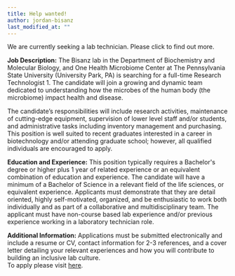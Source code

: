 ```yaml
---
title: Help wanted!
author: jordan-bisanz
last_modified_at: ""
---
```


We are currently seeking a lab technician. Please click to find out more.

**Job Description:**
The Bisanz lab in the Department of Biochemistry and Molecular Biology, and One Health Microbiome Center at The Pennsylvania State University (University Park, PA) is searching for a full-time Research Technologist 1. The candidate will join a growing and dynamic team dedicated to understanding how the microbes of the human body (the microbiome) impact health and disease.

The candidate’s responsibilities will include research activities, maintenance of cutting-edge equipment, supervision of lower level staff and/or students, and administrative tasks including inventory management and purchasing. This position is well suited to recent graduates interested in a career in biotechnology and/or attending graduate school; however, all qualified individuals are encouraged to apply.

**Education and Experience:**
This position typically requires a Bachelor's degree or higher plus 1 year of related experience or an equivalent combination of education and experience. The candidate will have a minimum of a Bachelor of Science in a relevant field of the life sciences, or equivalent experience. Applicants must demonstrate that they are detail oriented, highly self-motivated, organized, and be enthusiastic to work both individually and as part of a collaborative and multidisciplinary team. The applicant must have non-course based lab experience and/or previous experience working in a laboratory technician role. 

**Additional Information:**
Applications must be submitted electronically and include a resume or CV, contact information for 2-3 references, and a cover letter detailing your relevant experiences and how you will contribute to building an inclusive lab culture.
<br>
To apply please visit [here](https://psu.wd1.myworkdayjobs.com/PSU_Staff/job/Penn-State-University-Park/Job-Posting-Title-Research-Technologist-1_REQ_0000049150-1).
